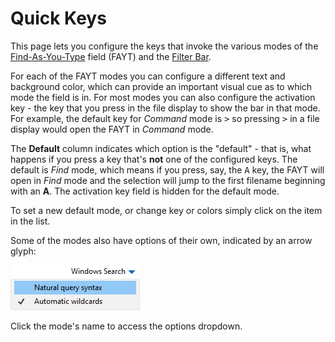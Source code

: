 # Quick Keys

This page lets you configure the keys that invoke the various modes of the [Find-As-You-Type](/Manual/basic_concepts/the_lister/find-as-you-type_field.md) field (FAYT) and the [Filter Bar](/Manual/basic_concepts/searching_and_filtering/filter_bar.md).

For each of the FAYT modes you can configure a different text and background color, which can provide an important visual cue as to which mode the field is in. For most modes you can also configure the activation key - the key that you press in the file display to show the bar in that mode. For example, the default key for *Command* mode is <kbd>\></kbd> so pressing <kbd>\></kbd> in a file display would open the FAYT in *Command* mode.

The **Default** column indicates which option is the "default" - that is, what happens if you press a key that's **not** one of the configured keys. The default is *Find* mode, which means if you press, say, the <kbd>A</kbd> key, the FAYT will open in *Find* mode and the selection will jump to the first filename beginning with an **A**. The activation key field is hidden for the default mode.

To set a new default mode, or change key or colors simply click on the item in the list.

Some of the modes also have options of their own, indicated by an arrow glyph:

![](/Manual/images/media/13/quickkeys_options.png)

Click the mode's name to access the options dropdown.
